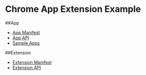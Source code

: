 # Chrome App Extension Example


##App
* [App Manifest](https://developer.chrome.com/apps/manifest)
* [App API](https://developer.chrome.com/apps/api_index)
* [Sample Apps](https://github.com/GoogleChrome/chrome-app-samples/tree/master/samples)

##Extension
* [Extension Manifest](https://developer.chrome.com/extensions/manifest)
* [Extension API](https://developer.chrome.com/extensions/api_index)